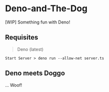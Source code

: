 # Deno-and-The-Dog
[WIP] Something fun with Deno!

## Requisites
  > Deno (latest)

`Start Server > deno run --allow-net server.ts` 

## Deno meets Doggo

... Woof!
